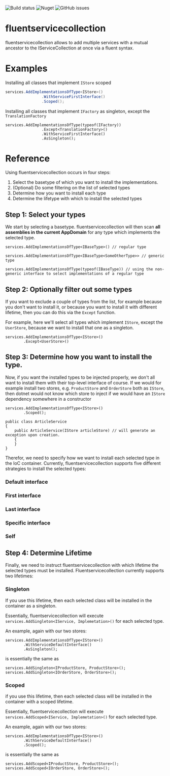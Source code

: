 ![Build status](https://github.com/lordldx/fluentservicecollection/actions/workflows/ci.yml/badge.svg)
![Nuget](https://img.shields.io/nuget/dt/fluentservicecollection?color=lightgreen&label=nuget%20downloads)
![GitHub issues](https://img.shields.io/github/issues/lordldx/fluentservicecollection?label=open%20issues)

# fluentservicecollection
fluentservicecollection allows to add multiple services with a mutual ancestor to the IServiceCollection at once via a fluent syntax.


# Examples

Installing all classes that implement `IStore` scoped
```C#
services.AddImplementationsOfType<IStore>()
                .WithServiceFirstInterface()
                .Scoped();
```

Installing all classes that implement `IFactory` as singleton, except the `TranslationFactory`
```
services.AddImplementationsOfType(typeof(IFactory))
                .Except<TranslationFactory>()
                .WithServiceFirstInterface()
                .AsSingleton();
```

# Reference

Using fluentservicecollection occurs in four steps:
1. Select the basetype of which you want to install the implementations.
2. (Optional) Do some filtering on the list of selected types
3. Determine how you want to install each type
4. Determine the lifetype with which to install the selected types

## Step 1: Select your types
We start by selecting a basetype. 
fluentservicecollection will then scan **all assemblies in the current AppDomain** for any type which implements the selected type.

```
services.AddImplementationsOfType<IBaseType>() // regular type

services.AddImplementationsOfType<IBaseType<SomeOtherType>> // generic type

services.AddImplementationsOfType(typeof(IBaseType)) // using the non-generic interface to select implementations of a regular type
```

## Step 2: Optionally filter out some types
If you want to exclude a couple of types from the list, for example because you don't want to install it, or because you want to install it with different lifetime, then you can do this via the `Except` function.

For example, here we'll select all types which implement `IStore`, except the `UserStore`, because we want to install that one as a singleton.

```
services.AddImplementationsOfType<IStore>()
        .Except<UserStore>()
```

## Step 3: Determine how you want to install the type.
Now, if you want the installed types to be injected properly, we don't all want to install them with their top-level interface of course.
If we would for example install two stores, e.g. `ProductStore` and `OrderStore` both as `IStore`, then dotnet would not know which store to inject if we would have an `IStore` dependency somewhere in a constructor

```
services.AddImplementationsOfType<IStore>()
        .Scoped();

public class ArticleService
{
    public ArticleService(IStore articleStore) // will generate an exception upon creation.
    {
    }
}
```

Therefor, we need to specify how we want to install each selected type in the IoC container. Currently, fluentservicecollection supports five different strategies to install the selected types:

### Default interface

### First interface

### Last interface

### Specific interface

### Self

## Step 4: Determine Lifetime
Finally, we need to instruct fluentservicecollection with which lifetime the selected types must be installed.
Fluentservicecollection currently supports two lifetimes:

### Singleton
If you use this lifetime, then each selected class will be installed in the container as a singleton.
 
Essentially, fluentservicecollection will execute `services.AddSingleton<IService, Implemetation>()` for each selected type.

An example, again with our two stores:
```
services.AddImplementationsOfType<IStore>()
        .WithServiceDefaultInterface()
        .AsSingleton();
```
is essentially the same as
```
services.AddSingleton<IProductStore, ProductStore>();
services.AddSingleton<IOrderStore, OrderStore>();
```

### Scoped
if you use this lifetime, then each selected class will be installed in the container with a scoped lifetime.

Essentially, fluentservicecollection will execute `services.AddScoped<IService, Implemetation>()` for each selected type.

An example, again with our two stores:
```
services.AddImplementationsOfType<IStore>()
        .WithServiceDefaultInterface()
        .Scoped();
```
is essentially the same as
```
services.AddScoped<IProductStore, ProductStore>();
services.AddScoped<IOrderStore, OrderStore>();
```